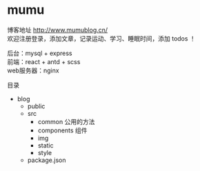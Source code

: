 <div class="mume markdown-preview  ">
      <h1 class="mume-header" id="mumu">mumu</h1>
<p>博客地址 <a href="http://www.mumublog.cn/">http://www.mumublog.cn/</a><br>
欢迎注册登录，添加文章，记录运动、学习、睡眠时间，添加 todos ！</p>
<p>后台：mysql + express<br>
前端：react + antd + scss<br>
web服务器：nginx</p>
<p>目录</p>
<ul>
<li>blog
<ul>
<li>public</li>
<li>src
<ul>
<li>common      公用的方法</li>
<li>components  组件</li>
<li>img</li>
<li>static</li>
<li>style</li>
</ul>
</li>
<li>package.json</li>
</ul>
</li>
</ul>
</div>
